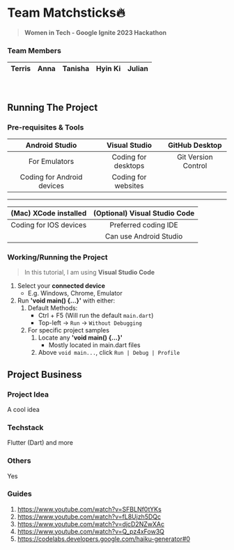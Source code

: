# Team Matchsticks🔥

> **Women in Tech - Google Ignite 2023 Hackathon**

### Team Members

| Terris | Anna | Tanisha | Hyin Ki | Julian |
| ------ | ---- | ------- | ------- | ------ |

<br />

## Running The Project

### Pre-requisites & Tools

|       Android Studio       |    Visual Studio    |   GitHub Desktop    |
| :------------------------: | :-----------------: | :-----------------: |
|       For Emulators        | Coding for desktops | Git Version Control |
| Coding for Android devices | Coding for websites |                     |

<hr/>

| (Mac) XCode installed  | (Optional) Visual Studio Code |
| :--------------------: | :---------------------------: |
| Coding for IOS devices |     Preferred coding IDE      |
|                        |    Can use Android Studio     |

### Working/Running the Project

> In this tutorial, I am using **Visual Studio Code**

1. Select your **connected device**
    - E.g. Windows, Chrome, Emulator
2. Run **'void main() {...}'** with either:
    1. Default Methods:
        - Ctrl + F5 (Will run the default `main.dart`)
        - Top-left -> `Run` -> `Without Debugging`
    2. For specific project samples
        1. Locate any **'void main() {...}'**
            - Mostly located in main.dart files
        2. Above `void main...`, click `Run | Debug | Profile`

## Project Business

### Project Idea

A cool idea

### Techstack

Flutter (Dart) and more

### Others

Yes

### Guides

1. https://www.youtube.com/watch?v=SFBLNf0tYKs
2. https://www.youtube.com/watch?v=fL8Ujzh5DQc
3. https://www.youtube.com/watch?v=djcD2NZwXAc
4. https://www.youtube.com/watch?v=Q_pz4xFow3Q
5. https://codelabs.developers.google.com/haiku-generator#0
